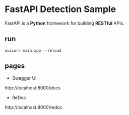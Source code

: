 # FastAPI Detection Sample

FastAPI is a **Python** framework for building **RESTful** APIs.

## run

```:bash
uvicorn main:app --reload
```

## pages

- Swagger UI

http://localhost:8000/docs

- ReDoc

http://localhost:8000/redoc
